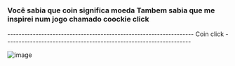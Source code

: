 <h3>Você sabia que coin significa moeda
Tambem sabia que me inspirei num jogo chamado coockie click</h3>
------------------------------------------------------------------
Coin click
------------------------------------------------------------------

![image](https://user-images.githubusercontent.com/93051043/140662321-1524d4b2-7455-462e-a4bb-4a6b98c11a1e.png)

